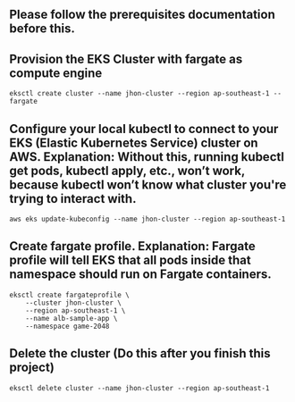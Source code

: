 ## Please follow the prerequisites documentation before this.

## Provision the EKS Cluster with fargate as compute engine

```
eksctl create cluster --name jhon-cluster --region ap-southeast-1 --fargate
```

## Configure your local kubectl to connect to your EKS (Elastic Kubernetes Service) cluster on AWS. Explanation: Without this, running kubectl get pods, kubectl apply, etc., won’t work, because kubectl won’t know what cluster you're trying to interact with.

```
aws eks update-kubeconfig --name jhon-cluster --region ap-southeast-1
```

## Create fargate profile. Explanation: Fargate profile will tell EKS that all pods inside that namespace should run on Fargate containers.

```
eksctl create fargateprofile \
    --cluster jhon-cluster \
    --region ap-southeast-1 \
    --name alb-sample-app \
    --namespace game-2048
```

## Delete the cluster (Do this after you finish this project)

```
eksctl delete cluster --name jhon-cluster --region ap-southeast-1
```
